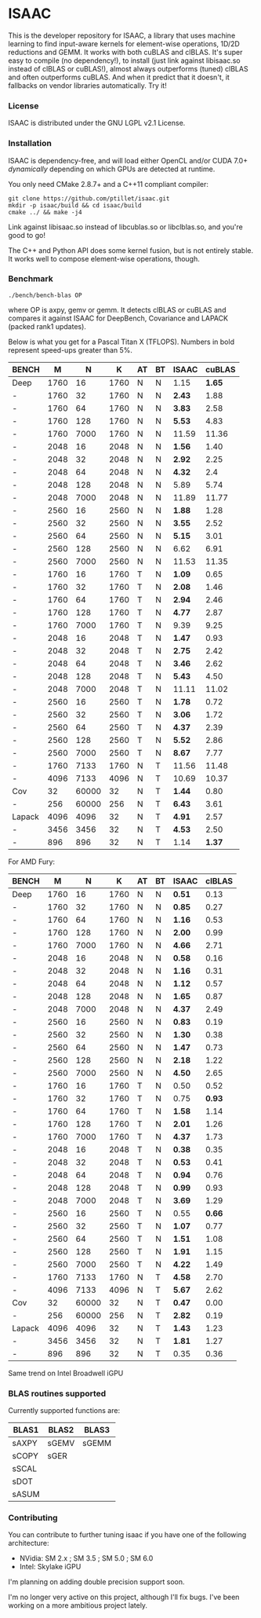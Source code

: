 # ISAAC

This is the developer repository for ISAAC, a library that uses machine learning to find input-aware kernels for element-wise operations, 1D/2D reductions and GEMM. It works with both cuBLAS and clBLAS. It's super easy to compile (no dependency!), to install (just link against libisaac.so instead of clBLAS or cuBLAS!), almost always outperforms (tuned) clBLAS and often outperforms cuBLAS. And when it predict that it doesn't, it fallbacks on vendor libraries automatically. Try it!

### License

ISAAC is distributed under the GNU LGPL v2.1 License.

### Installation

ISAAC is dependency-free, and will load either OpenCL and/or CUDA 7.0+ _dynamically_ depending on which GPUs are detected at runtime.

You only need CMake 2.8.7+ and a C++11 compliant compiler:  
 

```
git clone https://github.com/ptillet/isaac.git
mkdir -p isaac/build && cd isaac/build
cmake ../ && make -j4
```

Link against libisaac.so instead of libcublas.so or libclblas.so, and you're good to go! 

The C++ and Python API does some kernel fusion, but is not entirely stable. It works well to compose element-wise operations, though.


### Benchmark

```
./bench/bench-blas OP
```
where OP is axpy, gemv or gemm. It detects clBLAS or cuBLAS and compares it against ISAAC for DeepBench, Covariance and LAPACK (packed rank1 updates).

Below is what you get for a Pascal Titan X (TFLOPS). Numbers in bold represent speed-ups greater than 5%.

| BENCH  | M    | N     | K    | AT | BT | ISAAC     | cuBLAS     |
| -------| -----| ------| -----| ---| ---| ----------| -----------|
| Deep   | 1760 | 16    | 1760 | N  | N  | 1.15      | **1.65**   |
| -      | 1760 | 32    | 1760 | N  | N  | **2.43**  | 1.88       |
| -      | 1760 | 64    | 1760 | N  | N  | **3.83**  | 2.58       |
| -      | 1760 | 128   | 1760 | N  | N  | **5.53**  | 4.83       |
| -      | 1760 | 7000  | 1760 | N  | N  | 11.59     | 11.36      |
| -      | 2048 | 16    | 2048 | N  | N  | **1.56**  | 1.40       |
| -      | 2048 | 32    | 2048 | N  | N  | **2.92**  | 2.25       |
| -      | 2048 | 64    | 2048 | N  | N  | **4.32**  | 2.4        |
| -      | 2048 | 128   | 2048 | N  | N  | 5.89      | 5.74       |
| -      | 2048 | 7000  | 2048 | N  | N  | 11.89     | 11.77      |
| -      | 2560 | 16    | 2560 | N  | N  | **1.88**  | 1.28       |
| -      | 2560 | 32    | 2560 | N  | N  | **3.55**  | 2.52       |
| -      | 2560 | 64    | 2560 | N  | N  | **5.15**  | 3.01       |
| -      | 2560 | 128   | 2560 | N  | N  | 6.62      | 6.91       |
| -      | 2560 | 7000  | 2560 | N  | N  | 11.53     | 11.35      |
| -      | 1760 | 16    | 1760 | T  | N  | **1.09**  | 0.65       |
| -      | 1760 | 32    | 1760 | T  | N  | **2.08**  | 1.46       |
| -      | 1760 | 64    | 1760 | T  | N  | **2.94**  | 2.46       |
| -      | 1760 | 128   | 1760 | T  | N  | **4.77**  | 2.87       |
| -      | 1760 | 7000  | 1760 | T  | N  | 9.39      | 9.25       |
| -      | 2048 | 16    | 2048 | T  | N  | **1.47**  | 0.93       |
| -      | 2048 | 32    | 2048 | T  | N  | **2.75**  | 2.42       |
| -      | 2048 | 64    | 2048 | T  | N  | **3.46**  | 2.62       |
| -      | 2048 | 128   | 2048 | T  | N  | **5.43**  | 4.50       |
| -      | 2048 | 7000  | 2048 | T  | N  | 11.11     | 11.02      |
| -      | 2560 | 16    | 2560 | T  | N  | **1.78**  | 0.72       |
| -      | 2560 | 32    | 2560 | T  | N  | **3.06**  | 1.72       |
| -      | 2560 | 64    | 2560 | T  | N  | **4.37**  | 2.39       |
| -      | 2560 | 128   | 2560 | T  | N  | **5.52**  | 2.86       |
| -      | 2560 | 7000  | 2560 | T  | N  | **8.67**  | 7.77       |
| -      | 1760 | 7133  | 1760 | N  | T  | 11.56     | 11.48      |
| -      | 4096 | 7133  | 4096 | N  | T  | 10.69     | 10.37      |
| Cov    | 32   | 60000 | 32   | N  | T  | **1.44**  | 0.80       |
| -      | 256  | 60000 | 256  | N  | T  | **6.43**  | 3.61       |
| Lapack | 4096 | 4096  | 32   | N  | T  | **4.91**  | 2.57       |
| -      | 3456 | 3456  | 32   | N  | T  | **4.53**  | 2.50       |
| -      | 896  | 896   | 32   | N  | T  | 1.14      | **1.37**   |

For AMD Fury:

| BENCH  | M    | N     | K    | AT | BT | ISAAC     | clBLAS    |
| -------| -----| ------| -----| ---| ---| ----------| ----------|
| Deep   | 1760 | 16    | 1760 | N  | N  | **0.51**  | 0.13      |
| -      | 1760 | 32    | 1760 | N  | N  | **0.85**  | 0.27      |
| -      | 1760 | 64    | 1760 | N  | N  | **1.16**  | 0.53      |
| -      | 1760 | 128   | 1760 | N  | N  | **2.00**  | 0.99      |
| -      | 1760 | 7000  | 1760 | N  | N  | **4.66**  | 2.71      |
| -      | 2048 | 16    | 2048 | N  | N  | **0.58**  | 0.16      |
| -      | 2048 | 32    | 2048 | N  | N  | **1.16**  | 0.31      |
| -      | 2048 | 64    | 2048 | N  | N  | **1.12**  | 0.57      |
| -      | 2048 | 128   | 2048 | N  | N  | **1.65**  | 0.87      |
| -      | 2048 | 7000  | 2048 | N  | N  | **4.37**  | 2.49      |
| -      | 2560 | 16    | 2560 | N  | N  | **0.83**  | 0.19      |
| -      | 2560 | 32    | 2560 | N  | N  | **1.30**  | 0.38      |
| -      | 2560 | 64    | 2560 | N  | N  | **1.47**  | 0.73      |
| -      | 2560 | 128   | 2560 | N  | N  | **2.18**  | 1.22      |
| -      | 2560 | 7000  | 2560 | N  | N  | **4.50**  | 2.65      |
| -      | 1760 | 16    | 1760 | T  | N  | 0.50      | 0.52      |
| -      | 1760 | 32    | 1760 | T  | N  | 0.75      | **0.93**  |
| -      | 1760 | 64    | 1760 | T  | N  | **1.58**  | 1.14      |
| -      | 1760 | 128   | 1760 | T  | N  | **2.01**  | 1.26      |
| -      | 1760 | 7000  | 1760 | T  | N  | **4.37**  | 1.73      |
| -      | 2048 | 16    | 2048 | T  | N  | **0.38**  | 0.35      |
| -      | 2048 | 32    | 2048 | T  | N  | **0.53**  | 0.41      |
| -      | 2048 | 64    | 2048 | T  | N  | **0.94**  | 0.76      |
| -      | 2048 | 128   | 2048 | T  | N  | **0.99**  | 0.93      |
| -      | 2048 | 7000  | 2048 | T  | N  | **3.69**  | 1.29      |
| -      | 2560 | 16    | 2560 | T  | N  | 0.55      | **0.66**  |
| -      | 2560 | 32    | 2560 | T  | N  | **1.07**  | 0.77      |
| -      | 2560 | 64    | 2560 | T  | N  | **1.51**  | 1.08      |
| -      | 2560 | 128   | 2560 | T  | N  | **1.91**  | 1.15      |
| -      | 2560 | 7000  | 2560 | T  | N  | **4.22**  | 1.49      |
| -      | 1760 | 7133  | 1760 | N  | T  | **4.58**  | 2.70      |
| -      | 4096 | 7133  | 4096 | N  | T  | **5.67**  | 2.62      |
| Cov    | 32   | 60000 | 32   | N  | T  | **0.47**  | 0.00      |
| -      | 256  | 60000 | 256  | N  | T  | **2.82**  | 0.19      |
| Lapack | 4096 | 4096  | 32   | N  | T  | **1.43**  | 1.23      |
| -      | 3456 | 3456  | 32   | N  | T  | **1.81**  | 1.27      |
| -      | 896  | 896   | 32   | N  | T  | 0.35      | 0.36      |

Same trend on Intel Broadwell iGPU

### BLAS routines supported

Currently supported functions are:

| BLAS1         | BLAS2         | BLAS3         |
| --------------| --------------| --------------|
| sAXPY         | sGEMV         | sGEMM         |
| sCOPY         | sGER          |               |
| sSCAL         |               |               |
| sDOT          |               |               |
| sASUM         |               |               |

### Contributing

You can contribute to further tuning isaac if you have one of the following architecture:
- NVidia: SM 2.x ; SM 3.5 ; SM 5.0 ; SM 6.0 
- Intel: Skylake iGPU

I'm planning on adding double precision support soon.

I'm no longer very active on this project, although I'll fix bugs. I've been working on a more ambitious project lately.
